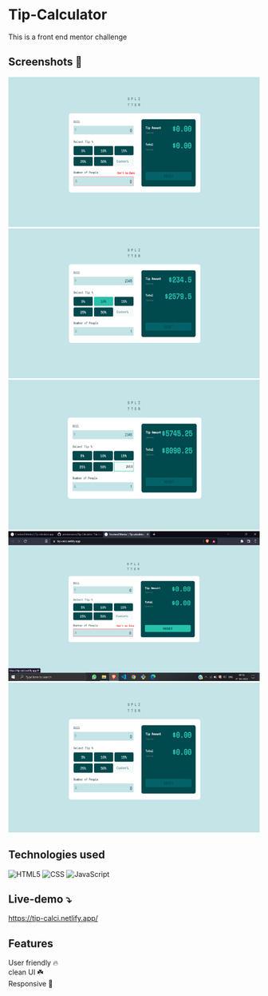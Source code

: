 # Tip-Calculator
This is a front end mentor challenge

## Screenshots 📸
<img src = "images/Screenshot (256).png" alt = "taskCalciImage" height = 300 width = 600>
<img src = "images/Screenshot (257).png" alt = "taskCalciImage" height = 300 width = 600>
<img src = "images/Screenshot (258).png" alt = "taskCalciImage" height = 300 width = 600>
<img src = "images/Screenshot (260).png" alt = "taskCalciImage" height = 300 width = 600>
<img src = "images/Screenshot (259).png" alt = "taskCalciImage" height = 300 width = 600>

## Technologies used 
![HTML5](https://img.shields.io/badge/html5-%23E34F26.svg?style=for-the-badge&logo=html5&logoColor=white)
![CSS](https://img.shields.io/badge/css3-blue.svg?style=for-the-badge&logo=css3&logoColor=white)
![JavaScript](https://img.shields.io/badge/javascript-%23323330.svg?style=for-the-badge&logo=javascript&logoColor=%23F7DF1E)


## Live-demo ⤵️
https://tip-calci.netlify.app/

## Features
User friendly 🔥 <br>
clean UI   ☘️ <br>
Responsive 💙
